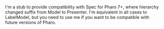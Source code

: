 I'm a stub to provide compatibility with Spec for Pharo 7+, where hierarchy changed suffix from Model to Presenter. 
I'm equivalent in all cases to LabelModel, but you need to use me if you want to be compatible with future versions of Pharo.